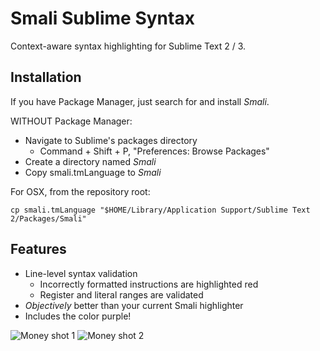 Smali Sublime Syntax
====================

Context-aware syntax highlighting for Sublime Text 2 / 3.

Installation
------------
If you have Package Manager, just search for and install _Smali_.


WITHOUT Package Manager:
* Navigate to Sublime's packages directory
  * Command + Shift + P, "Preferences: Browse Packages"
* Create a directory named _Smali_
* Copy smali.tmLanguage to _Smali_


For OSX, from the repository root:

`cp smali.tmLanguage "$HOME/Library/Application Support/Sublime Text 2/Packages/Smali"`

Features
--------
* Line-level syntax validation
  * Incorrectly formatted instructions are highlighted red
  * Register and literal ranges are validated
* _Objectively_ better than your current Smali highlighter
* Includes the color purple!

![](http://i.imgur.com/v9zd2Pa.png "Money shot 1")
![](http://i.imgur.com/6G41hAf.png "Money shot 2")
